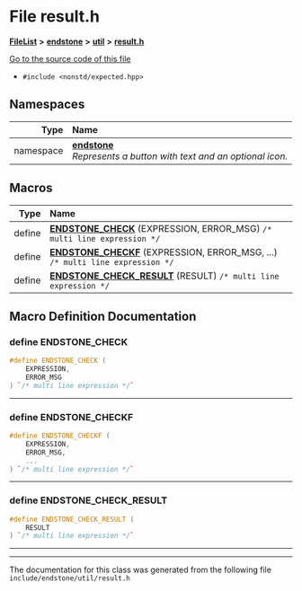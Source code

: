 

# File result.h



[**FileList**](files.md) **>** [**endstone**](dir_6cf277b678674f97c7a2b6b3b2447b33.md) **>** [**util**](dir_89b85071337bf933dea6c29b4c6a4410.md) **>** [**result.h**](result_8h.md)

[Go to the source code of this file](result_8h_source.md)



* `#include <nonstd/expected.hpp>`













## Namespaces

| Type | Name |
| ---: | :--- |
| namespace | [**endstone**](namespaceendstone.md) <br>_Represents a button with text and an optional icon._  |



















































## Macros

| Type | Name |
| ---: | :--- |
| define  | [**ENDSTONE\_CHECK**](result_8h.md#define-endstone_check) (EXPRESSION, ERROR\_MSG) `/* multi line expression */`<br> |
| define  | [**ENDSTONE\_CHECKF**](result_8h.md#define-endstone_checkf) (EXPRESSION, ERROR\_MSG, ...) `/* multi line expression */`<br> |
| define  | [**ENDSTONE\_CHECK\_RESULT**](result_8h.md#define-endstone_check_result) (RESULT) `/* multi line expression */`<br> |

## Macro Definition Documentation





### define ENDSTONE\_CHECK 

```C++
#define ENDSTONE_CHECK (
    EXPRESSION,
    ERROR_MSG
) `/* multi line expression */`
```




<hr>



### define ENDSTONE\_CHECKF 

```C++
#define ENDSTONE_CHECKF (
    EXPRESSION,
    ERROR_MSG,
    ...
) `/* multi line expression */`
```




<hr>



### define ENDSTONE\_CHECK\_RESULT 

```C++
#define ENDSTONE_CHECK_RESULT (
    RESULT
) `/* multi line expression */`
```




<hr>

------------------------------
The documentation for this class was generated from the following file `include/endstone/util/result.h`

